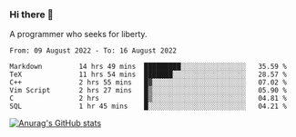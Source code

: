 ### Hi there 👋

<!--
**shejialuo/shejialuo** is a ✨ _special_ ✨ repository because its `README.md` (this file) appears on your GitHub profile.

Here are some ideas to get you started:

- 🔭 I’m currently working on ...
- 🌱 I’m currently learning ...
- 👯 I’m looking to collaborate on ...
- 🤔 I’m looking for help with ...
- 💬 Ask me about ...
- 📫 How to reach me: ...
- 😄 Pronouns: ...
- ⚡ Fun fact: ...
-->

A programmer who seeks for liberty.

<!--START_SECTION:waka-->

```text
From: 09 August 2022 - To: 16 August 2022

Markdown         14 hrs 49 mins  █████████░░░░░░░░░░░░░░░░   35.59 %
TeX              11 hrs 54 mins  ███████░░░░░░░░░░░░░░░░░░   28.57 %
C++              2 hrs 55 mins   █▓░░░░░░░░░░░░░░░░░░░░░░░   07.02 %
Vim Script       2 hrs 27 mins   █▒░░░░░░░░░░░░░░░░░░░░░░░   05.90 %
C                2 hrs           █▒░░░░░░░░░░░░░░░░░░░░░░░   04.81 %
SQL              1 hr 45 mins    █░░░░░░░░░░░░░░░░░░░░░░░░   04.21 %
```

<!--END_SECTION:waka-->

[![Anurag's GitHub stats](https://github-readme-stats.vercel.app/api?username=shejialuo&show_icons=true&theme=dracula)](https://github.com/anuraghazra/github-readme-stats)
